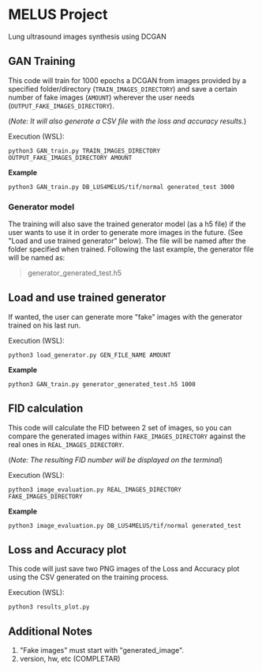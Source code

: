 # MELUS Project
Lung ultrasound images synthesis using DCGAN

## GAN Training

This code will train for 1000 epochs a DCGAN from images provided by a specified folder/directory (`TRAIN_IMAGES_DIRECTORY`) and save a certain number of fake images (`AMOUNT`) wherever the user needs (`OUTPUT_FAKE_IMAGES_DIRECTORY`).

(*Note: It will also generate a CSV file with the loss and accuracy results.*)

Execution (WSL): 

```
python3 GAN_train.py TRAIN_IMAGES_DIRECTORY OUTPUT_FAKE_IMAGES_DIRECTORY AMOUNT
```


**Example**

```
python3 GAN_train.py DB_LUS4MELUS/tif/normal generated_test 3000
```


### Generator model

The training will also save the trained generator model (as a h5 file) if the user wants to use it in order to generate more images in the future. (See "Load and use trained generator" below). The file will be named after the folder specified when trained. Following the last example, the generator file will be named as:

> generator_generated_test.h5


## Load and use trained generator

If wanted, the user can generate more "fake" images with the generator trained on his last run.

Execution (WSL): 

```
python3 load_generator.py GEN_FILE_NAME AMOUNT
```


**Example**

```
python3 GAN_train.py generator_generated_test.h5 1000
```

## FID calculation

This code will calculate the FID between 2 set of images, so you can compare the generated images within `FAKE_IMAGES_DIRECTORY` against the real ones in `REAL_IMAGES_DIRECTORY`.

(*Note: The resulting FID number will be displayed on the terminal*)

Execution (WSL): 
```
python3 image_evaluation.py REAL_IMAGES_DIRECTORY FAKE_IMAGES_DIRECTORY
```

**Example**

```
python3 image_evaluation.py DB_LUS4MELUS/tif/normal generated_test
```

## Loss and Accuracy plot

This code will just save two PNG images of the Loss and Accuracy plot using the CSV generated on the training process.

Execution (WSL): 
```
python3 results_plot.py
```

## Additional Notes

1. "Fake images" must start with "generated_image".
2. version, hw, etc (COMPLETAR)
